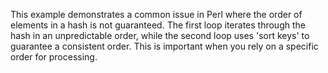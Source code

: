This example demonstrates a common issue in Perl where the order of elements in a hash is not guaranteed.  The first loop iterates through the hash in an unpredictable order, while the second loop uses 'sort keys' to guarantee a consistent order.  This is important when you rely on a specific order for processing.